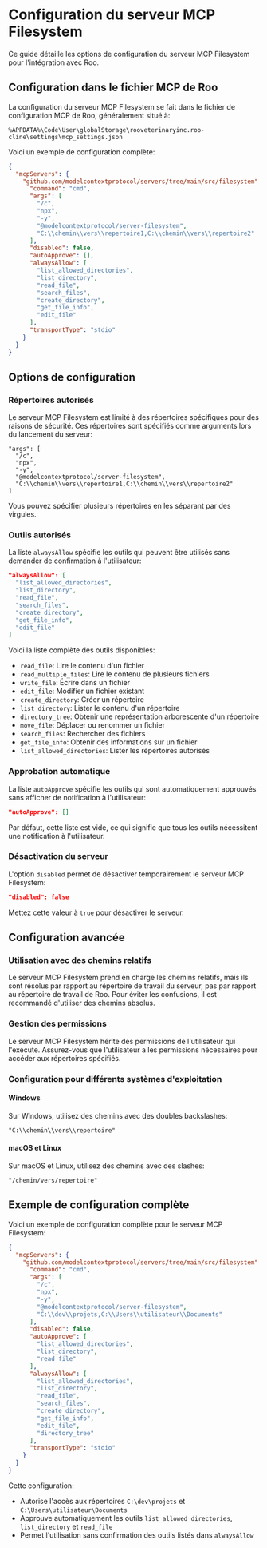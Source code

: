 # Configuration du serveur MCP Filesystem

Ce guide détaille les options de configuration du serveur MCP Filesystem pour l'intégration avec Roo.

## Configuration dans le fichier MCP de Roo

La configuration du serveur MCP Filesystem se fait dans le fichier de configuration MCP de Roo, généralement situé à:

```
%APPDATA%\Code\User\globalStorage\rooveterinaryinc.roo-cline\settings\mcp_settings.json
```

Voici un exemple de configuration complète:

```json
{
  "mcpServers": {
    "github.com/modelcontextprotocol/servers/tree/main/src/filesystem": {
      "command": "cmd",
      "args": [
        "/c",
        "npx",
        "-y",
        "@modelcontextprotocol/server-filesystem",
        "C:\\chemin\\vers\\repertoire1,C:\\chemin\\vers\\repertoire2"
      ],
      "disabled": false,
      "autoApprove": [],
      "alwaysAllow": [
        "list_allowed_directories",
        "list_directory",
        "read_file",
        "search_files",
        "create_directory",
        "get_file_info",
        "edit_file"
      ],
      "transportType": "stdio"
    }
  }
}
```

## Options de configuration

### Répertoires autorisés

Le serveur MCP Filesystem est limité à des répertoires spécifiques pour des raisons de sécurité. Ces répertoires sont spécifiés comme arguments lors du lancement du serveur:

```
"args": [
  "/c",
  "npx",
  "-y",
  "@modelcontextprotocol/server-filesystem",
  "C:\\chemin\\vers\\repertoire1,C:\\chemin\\vers\\repertoire2"
]
```

Vous pouvez spécifier plusieurs répertoires en les séparant par des virgules.

### Outils autorisés

La liste `alwaysAllow` spécifie les outils qui peuvent être utilisés sans demander de confirmation à l'utilisateur:

```json
"alwaysAllow": [
  "list_allowed_directories",
  "list_directory",
  "read_file",
  "search_files",
  "create_directory",
  "get_file_info",
  "edit_file"
]
```

Voici la liste complète des outils disponibles:

- `read_file`: Lire le contenu d'un fichier
- `read_multiple_files`: Lire le contenu de plusieurs fichiers
- `write_file`: Écrire dans un fichier
- `edit_file`: Modifier un fichier existant
- `create_directory`: Créer un répertoire
- `list_directory`: Lister le contenu d'un répertoire
- `directory_tree`: Obtenir une représentation arborescente d'un répertoire
- `move_file`: Déplacer ou renommer un fichier
- `search_files`: Rechercher des fichiers
- `get_file_info`: Obtenir des informations sur un fichier
- `list_allowed_directories`: Lister les répertoires autorisés

### Approbation automatique

La liste `autoApprove` spécifie les outils qui sont automatiquement approuvés sans afficher de notification à l'utilisateur:

```json
"autoApprove": []
```

Par défaut, cette liste est vide, ce qui signifie que tous les outils nécessitent une notification à l'utilisateur.

### Désactivation du serveur

L'option `disabled` permet de désactiver temporairement le serveur MCP Filesystem:

```json
"disabled": false
```

Mettez cette valeur à `true` pour désactiver le serveur.

## Configuration avancée

### Utilisation avec des chemins relatifs

Le serveur MCP Filesystem prend en charge les chemins relatifs, mais ils sont résolus par rapport au répertoire de travail du serveur, pas par rapport au répertoire de travail de Roo. Pour éviter les confusions, il est recommandé d'utiliser des chemins absolus.

### Gestion des permissions

Le serveur MCP Filesystem hérite des permissions de l'utilisateur qui l'exécute. Assurez-vous que l'utilisateur a les permissions nécessaires pour accéder aux répertoires spécifiés.

### Configuration pour différents systèmes d'exploitation

#### Windows

Sur Windows, utilisez des chemins avec des doubles backslashes:

```
"C:\\chemin\\vers\\repertoire"
```

#### macOS et Linux

Sur macOS et Linux, utilisez des chemins avec des slashes:

```
"/chemin/vers/repertoire"
```

## Exemple de configuration complète

Voici un exemple de configuration complète pour le serveur MCP Filesystem:

```json
{
  "mcpServers": {
    "github.com/modelcontextprotocol/servers/tree/main/src/filesystem": {
      "command": "cmd",
      "args": [
        "/c",
        "npx",
        "-y",
        "@modelcontextprotocol/server-filesystem",
        "C:\\dev\\projets,C:\\Users\\utilisateur\\Documents"
      ],
      "disabled": false,
      "autoApprove": [
        "list_allowed_directories",
        "list_directory",
        "read_file"
      ],
      "alwaysAllow": [
        "list_allowed_directories",
        "list_directory",
        "read_file",
        "search_files",
        "create_directory",
        "get_file_info",
        "edit_file",
        "directory_tree"
      ],
      "transportType": "stdio"
    }
  }
}
```

Cette configuration:
- Autorise l'accès aux répertoires `C:\dev\projets` et `C:\Users\utilisateur\Documents`
- Approuve automatiquement les outils `list_allowed_directories`, `list_directory` et `read_file`
- Permet l'utilisation sans confirmation des outils listés dans `alwaysAllow`